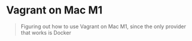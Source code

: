 # Vagrant on Mac M1

> Figuring out how to use Vagrant on Mac M1, since the only provider
> that works is Docker
